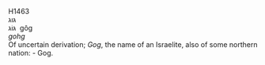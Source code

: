 <body>
  <p>H1463<br>  גּוג  <br> גּוֹג  ‎  gôg  <br><i>gohg </i><br>Of uncertain derivation; <i>Gog</i>, the name of an Israelite, also of some northern nation: - Gog.<br></p>
 </body>